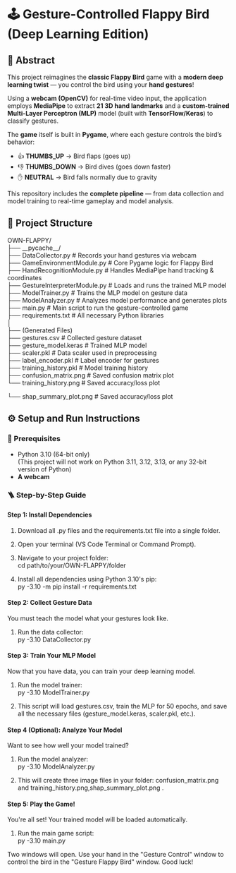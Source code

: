 # **🕹️ Gesture-Controlled Flappy Bird (Deep Learning Edition)**

## **🧠 Abstract**

This project reimagines the **classic Flappy Bird** game with a **modern deep learning twist** — you control the bird using your **hand gestures**\!

Using a **webcam (OpenCV)** for real-time video input, the application employs **MediaPipe** to extract **21 3D hand landmarks** and a **custom-trained Multi-Layer Perceptron (MLP)** model (built with **TensorFlow/Keras**) to classify gestures.

The **game** itself is built in **Pygame**, where each gesture controls the bird’s behavior:

* 👍 **THUMBS\_UP** → Bird flaps (goes up)  
* 👎 **THUMBS\_DOWN** → Bird dives (goes down faster)  
* ✋ **NEUTRAL** → Bird falls normally due to gravity

This repository includes the **complete pipeline** — from data collection and model training to real-time gameplay and model analysis.

## **📁 Project Structure**

OWN-FLAPPY/  
├── \_\_pycache\_\_/  
├── DataCollector.py            \# Records your hand gestures via webcam  
├── GameEnvironmentModule.py    \# Core Pygame logic for Flappy Bird  
├── HandRecognitionModule.py    \# Handles MediaPipe hand tracking & coordinates  
├── GestureInterpreterModule.py \# Loads and runs the trained MLP model  
├── ModelTrainer.py             \# Trains the MLP model on gesture data  
├── ModelAnalyzer.py            \# Analyzes model performance and generates plots  
├── main.py                     \# Main script to run the gesture-controlled game  
├── requirements.txt            \# All necessary Python libraries  
│  
├── (Generated Files)  
├── gestures.csv                \# Collected gesture dataset  
├── gesture\_model.keras         \# Trained MLP model  
├── scaler.pkl                  \# Data scaler used in preprocessing  
├── label\_encoder.pkl           \# Label encoder for gestures  
├── training\_history.pkl      \# Model training history  
├── confusion\_matrix.png        \# Saved confusion matrix plot  
└── training\_history.png         \# Saved accuracy/loss plot

└── shap\_summary\_plot.png      \# Saved accuracy/loss plot

## **⚙️ Setup and Run Instructions**

### **🧩 Prerequisites**

* Python 3.10 (64-bit only)  
  (This project will not work on Python 3.11, 3.12, 3.13, or any 32-bit version of Python)  
* **A webcam**

### **🪜 Step-by-Step Guide**

#### **Step 1: Install Dependencies**

1. Download all .py files and the requirements.txt file into a single folder.  
2. Open your terminal (VS Code Terminal or Command Prompt).  
3. Navigate to your project folder:  
   cd path/to/your/OWN-FLAPPY/folder

4. Install all dependencies using Python 3.10's pip:  
   py \-3.10 \-m pip install \-r requirements.txt

#### **Step 2: Collect Gesture Data**

You must teach the model what your gestures look like.

1. Run the data collector:  
   py \-3.10 DataCollector.py

#### **Step 3: Train Your MLP Model**

Now that you have data, you can train your deep learning model.

1. Run the model trainer:  
   py \-3.10 ModelTrainer.py

2. This script will load gestures.csv, train the MLP for 50 epochs, and save all the necessary files (gesture\_model.keras, scaler.pkl, etc.).

#### **Step 4 (Optional): Analyze Your Model**

Want to see how well your model trained?

1. Run the model analyzer:  
   py \-3.10 ModelAnalyzer.py

2. This will create three image files in your folder: confusion\_matrix.png and training\_history.png,shap\_summary\_plot.png .

#### **Step 5: Play the Game\!**

You're all set\! Your trained model will be loaded automatically.

1. Run the main game script:  
   py \-3.10 main.py

Two windows will open. Use your hand in the "Gesture Control" window to control the bird in the "Gesture Flappy Bird" window. Good luck\!
